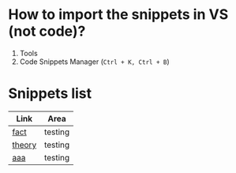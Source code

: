 # How to import the snippets in VS (not code)?

1. Tools 
2. Code Snippets Manager (`Ctrl + K, Ctrl + B`)

# Snippets list


| Link                                    | Area    |
| --------------------------------------- | ------- |
| [fact](vs2019/Testing/fact.snippet)     | testing |
| [theory](vs2019/Testing/theory.snippet) | testing |
| [aaa](vs2019/Testing/AAA.snippet)       | testing |